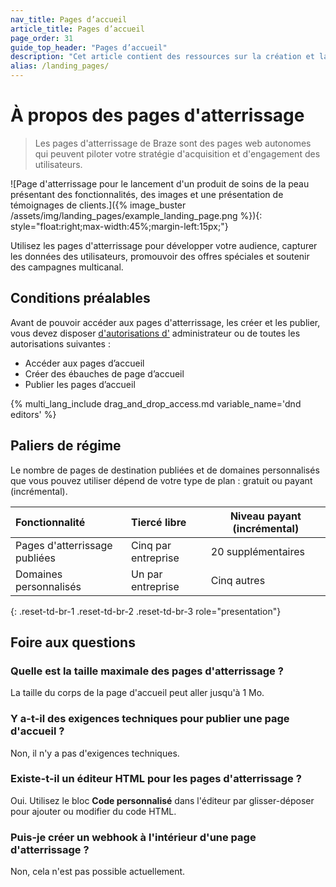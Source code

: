 ```yaml
---
nav_title: Pages d’accueil
article_title: Pages d’accueil
page_order: 31
guide_top_header: "Pages d’accueil"
description: "Cet article contient des ressources sur la création et la personnalisation des pages d’accueil Braze."
alias: /landing_pages/
---
```


# À propos des pages d'atterrissage

> Les pages d'atterrissage de Braze sont des pages web autonomes qui peuvent piloter votre stratégie d'acquisition et d'engagement des utilisateurs.

![Page d'atterrissage pour le lancement d'un produit de soins de la peau présentant des fonctionnalités, des images et une présentation de témoignages de clients.]({% image_buster /assets/img/landing_pages/example_landing_page.png %}){: style="float:right;max-width:45%;margin-left:15px;"}

Utilisez les pages d'atterrissage pour développer votre audience, capturer les données des utilisateurs, promouvoir des offres spéciales et soutenir des campagnes multicanal.

## Conditions préalables

Avant de pouvoir accéder aux pages d'atterrissage, les créer et les publier, vous devez disposer [d'autorisations d']({{site.baseurl}}/user_guide/administrative/app_settings/manage_your_braze_users/user_permissions/#list-of-permissions) administrateur ou de toutes les autorisations suivantes :

- Accéder aux pages d’accueil
- Créer des ébauches de page d’accueil
- Publier les pages d’accueil

{% multi_lang_include drag_and_drop_access.md variable_name='dnd editors' %}

## Paliers de régime

Le nombre de pages de destination publiées et de domaines personnalisés que vous pouvez utiliser dépend de votre type de plan : gratuit ou payant (incrémental).

| Fonctionnalité                                                                                                   | Tiercé libre     | Niveau payant (incrémental)     |
| :---------------------------------------------------------------------------------------------------------------- | :--------------- | ----------------- |
| Pages d'atterrissage publiées                                                                 | Cinq par entreprise | 20 supplémentaires |
| Domaines personnalisés          | Un par entreprise | Cinq autres |
{: .reset-td-br-1 .reset-td-br-2 .reset-td-br-3 role="presentation"}

## Foire aux questions

### Quelle est la taille maximale des pages d'atterrissage ?

La taille du corps de la page d'accueil peut aller jusqu'à 1 Mo.

### Y a-t-il des exigences techniques pour publier une page d'accueil ?

Non, il n'y a pas d'exigences techniques.

### Existe-t-il un éditeur HTML pour les pages d'atterrissage ?

Oui. Utilisez le bloc **Code personnalisé** dans l'éditeur par glisser-déposer pour ajouter ou modifier du code HTML.

### Puis-je créer un webhook à l'intérieur d'une page d'atterrissage ?

Non, cela n'est pas possible actuellement.

